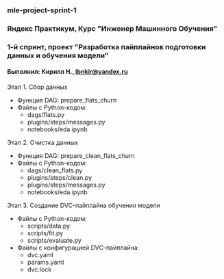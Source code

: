 ### mle-project-sprint-1

### Яндекс Практикум, Курс "Инженер Машинного Обучения" 

### 1-й спринт, проект "Разработка пайплайнов подготовки данных и обучения модели"

#### Выполнил: Кирилл Н., ibnkir@yandex.ru

Этап 1. Сбор данных
- Функция DAG: prepare_flats_churn
- Файлы с Python-кодом:
	* dags/flats.py
	* plugins/steps/messages.py
	* notebooks/eda.ipynb

Этап 2. Очистка данных
- Функция DAG: prepare_clean_flats_churn
- Файлы с Python-кодом:
	* dags/clean_flats.py
	* plugins/steps/clean.py
	* plugins/steps/messages.py
	* notebooks/eda.ipynb

Этап 3. Создание DVC-пайплайна обучения модели
- Файлы с Python-кодом:
	* scripts/data.py
	* scripts/fit.py
	* scripts/evaluate.py
- Файлы с конфигурацией DVС-пайплайна:
	* dvc.yaml
	* params.yaml
	* dvc.lock
	